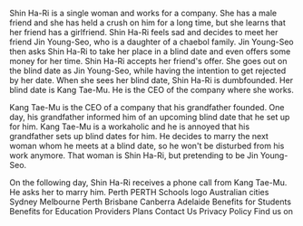Shin Ha-Ri is a single woman and works for a company. She has a male friend and she has held a crush on him for a long time, but she learns that her friend has a girlfriend. Shin Ha-Ri feels sad and decides to meet her friend Jin Young-Seo, who is a daughter of a chaebol family. Jin Young-Seo then asks Shin Ha-Ri to take her place in a blind date and even offers some money for her time. Shin Ha-Ri accepts her friend's offer. She goes out on the blind date as Jin Young-Seo, while having the intention to get rejected by her date. When she sees her blind date, Shin Ha-Ri is dumbfounded. Her blind date is Kang Tae-Mu. He is the CEO of the company where she works.

Kang Tae-Mu is the CEO of a company that his grandfather founded. One day, his grandfather informed him of an upcoming blind date that he set up for him. Kang Tae-Mu is a workaholic and he is annoyed that his grandfather sets up blind dates for him. He decides to marry the next woman whom he meets at a blind date, so he won't be disturbed from his work anymore. That woman is Shin Ha-Ri, but pretending to be Jin Young-Seo.

On the following day, Shin Ha-Ri receives a phone call from Kang Tae-Mu. He asks her to marry him.
Perth
PERTH Schools
logo
Australian cities
Sydney
Melbourne
Perth
Brisbane
Canberra
Adelaide
Benefits for Students
Benefits for Education Providers
Plans
Contact Us
Privacy Policy
Find us on
